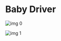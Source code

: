 # Baby Driver

![img 0](https://i.imgur.com/ASClVy7.jpg)

![img 1](https://i.imgur.com/gOj9VIH.jpg)

